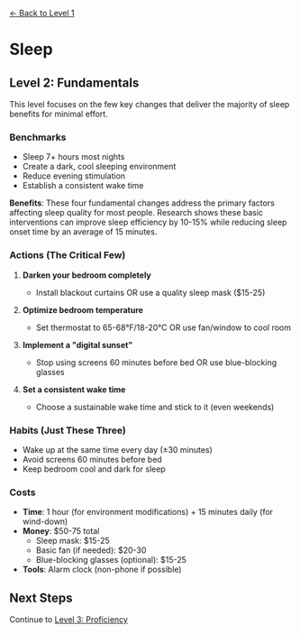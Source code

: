 [← Back to Level 1](level-1)
# Sleep
## Level 2: Fundamentals

This level focuses on the few key changes that deliver the majority of sleep benefits for minimal effort.

### Benchmarks
- Sleep 7+ hours most nights
- Create a dark, cool sleeping environment
- Reduce evening stimulation
- Establish a consistent wake time

**Benefits**: These four fundamental changes address the primary factors affecting sleep quality for most people. Research shows these basic interventions can improve sleep efficiency by 10-15% while reducing sleep onset time by an average of 15 minutes.

### Actions (The Critical Few)
1. **Darken your bedroom completely**
   - Install blackout curtains OR use a quality sleep mask ($15-25)
   
2. **Optimize bedroom temperature**
   - Set thermostat to 65-68°F/18-20°C OR use fan/window to cool room
   
3. **Implement a "digital sunset"**
   - Stop using screens 60 minutes before bed OR use blue-blocking glasses

4. **Set a consistent wake time**
   - Choose a sustainable wake time and stick to it (even weekends)

### Habits (Just These Three)
- Wake up at the same time every day (±30 minutes)
- Avoid screens 60 minutes before bed
- Keep bedroom cool and dark for sleep

### Costs
- **Time**: 1 hour (for environment modifications) + 15 minutes daily (for wind-down)
- **Money**: $50-75 total
  - Sleep mask: $15-25
  - Basic fan (if needed): $20-30
  - Blue-blocking glasses (optional): $15-25
- **Tools**: Alarm clock (non-phone if possible)

## Next Steps
Continue to [Level 3: Proficiency](level-3)
